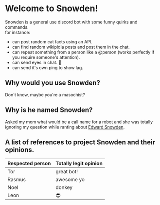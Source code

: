 # Welcome to Snowden!
Snowden is a general use discord bot with some funny quirks and commands.  
for instance: 
- can post random cat facts using an API.
- can find random wikipidia posts and post them in the chat.
- can repeat something from a person like a @person (works perfectly if you require someone's attention).
- can send eyes in chat. 👀
- can send it's own ping to show lag.

## Why would you use Snowden?

Don't know, maybe you're a masochist?

## Why is he named Snowden?

Asked my mom what would be a call name for a robot and she was totally ignoring my question while ranting about [Edward Snowden](https://en.wikipedia.org/wiki/Edward_Snowden).

## A list of references to project Snowden and their opinions.

Respected person | Totally legit opinion
-----------------|----------------------
Tor | great bot!
Rasmus | awesome yo
Noel | donkey
Leon | 😎
